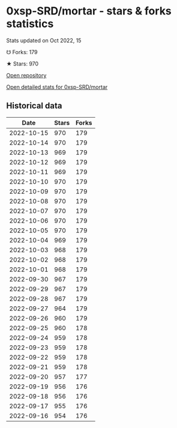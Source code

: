 # 0xsp-SRD/mortar - stars & forks statistics

Stats updated on Oct 2022, 15

☋ Forks: 179

★ Stars: 970

[Open repository](https://github.com/0xsp-SRD/mortar)

[Open detailed stats for 0xsp-SRD/mortar](https://reviewgithub.com/rep/0xsp-SRD/mortar)

## Historical data
| Date | Stars | Forks |
|------|-------|-------|
| 2022-10-15 | 970 | 179 | 
| 2022-10-14 | 970 | 179 | 
| 2022-10-13 | 969 | 179 | 
| 2022-10-12 | 969 | 179 | 
| 2022-10-11 | 969 | 179 | 
| 2022-10-10 | 970 | 179 | 
| 2022-10-09 | 970 | 179 | 
| 2022-10-08 | 970 | 179 | 
| 2022-10-07 | 970 | 179 | 
| 2022-10-06 | 970 | 179 | 
| 2022-10-05 | 970 | 179 | 
| 2022-10-04 | 969 | 179 | 
| 2022-10-03 | 968 | 179 | 
| 2022-10-02 | 968 | 179 | 
| 2022-10-01 | 968 | 179 | 
| 2022-09-30 | 967 | 179 | 
| 2022-09-29 | 967 | 179 | 
| 2022-09-28 | 967 | 179 | 
| 2022-09-27 | 964 | 179 | 
| 2022-09-26 | 960 | 179 | 
| 2022-09-25 | 960 | 178 | 
| 2022-09-24 | 959 | 178 | 
| 2022-09-23 | 959 | 178 | 
| 2022-09-22 | 959 | 178 | 
| 2022-09-21 | 959 | 178 | 
| 2022-09-20 | 957 | 177 | 
| 2022-09-19 | 956 | 176 | 
| 2022-09-18 | 956 | 176 | 
| 2022-09-17 | 955 | 176 | 
| 2022-09-16 | 954 | 176 | 

